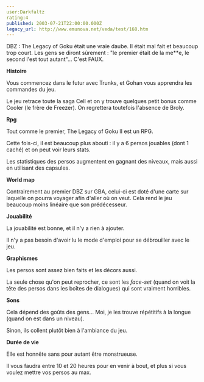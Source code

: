 ```yaml
---
user:Darkfaltz
rating:4
published: 2003-07-21T22:00:00.000Z
legacy_url: http://www.emunova.net/veda/test/168.htm
---
```

DBZ : The Legacy of Goku était une vraie daube. Il était mal fait et beaucoup trop court. Les gens se diront sûrement : "le premier était de la me\*\*e, le second l'est tout autant"... C'est FAUX.  

  

**Histoire**  

Vous commencez dans le futur avec Trunks, et Gohan vous apprendra les commandes du jeu.  

Le jeu retrace toute la saga Cell et on y trouve quelques petit bonus comme Cooler (le frère de Freezer). On regrettera toutefois l'absence de Broly.  

  

**Rpg**  

Tout comme le premier, The Legacy of Goku II est un RPG.  

Cette fois-ci, il est beaucoup plus abouti : il y a 6 persos jouables (dont 1 caché) et on peut voir leurs stats.  

Les statistiques des persos augmentent en gagnant des niveaux, mais aussi en utilisant des capsules.  

  

**World map**  

Contrairement au premier DBZ sur GBA, celui-ci est doté d'une carte sur laquelle on pourra voyager afin d'aller où on veut. Cela rend le jeu beaucoup moins linéaire que son prédécesseur.  

  

**Jouabilité**  

La jouabilité est bonne, et il n'y a rien à ajouter.  

Il n'y a pas besoin d'avoir lu le mode d'emploi pour se débrouiller avec le jeu.  

  

**Graphismes**  

Les persos sont assez bien faits et les décors aussi.  

La seule chose qu'on peut reprocher, ce sont les _face-set_ (quand on voit la tête des persos dans les boîtes de dialogues) qui sont vraiment horribles.  

  

**Sons**  

Cela dépend des goûts des gens... Moi, je les trouve répétitifs à la longue (quand on est dans un niveau).  

Sinon, ils collent plutôt bien à l'ambiance du jeu.  

  

**Durée de vie**  

Elle est honnête sans pour autant être monstrueuse.  

Il vous faudra entre 10 et 20 heures pour en venir à bout, et plus si vous voulez mettre vos persos au max.